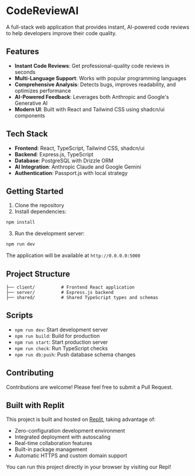 
# CodeReviewAI

A full-stack web application that provides instant, AI-powered code reviews to help developers improve their code quality.

## Features

- **Instant Code Reviews**: Get professional-quality code reviews in seconds
- **Multi-Language Support**: Works with popular programming languages
- **Comprehensive Analysis**: Detects bugs, improves readability, and optimizes performance
- **AI-Powered Feedback**: Leverages both Anthropic and Google's Generative AI
- **Modern UI**: Built with React and Tailwind CSS using shadcn/ui components

## Tech Stack

- **Frontend**: React, TypeScript, Tailwind CSS, shadcn/ui
- **Backend**: Express.js, TypeScript
- **Database**: PostgreSQL with Drizzle ORM
- **AI Integration**: Anthropic Claude and Google Gemini
- **Authentication**: Passport.js with local strategy

## Getting Started

1. Clone the repository
2. Install dependencies:
```bash
npm install
```

3. Run the development server:
```bash
npm run dev
```

The application will be available at `http://0.0.0.0:5000`

## Project Structure

```
├── client/          # Frontend React application
├── server/          # Express.js backend
├── shared/          # Shared TypeScript types and schemas
```

## Scripts

- `npm run dev`: Start development server
- `npm run build`: Build for production
- `npm run start`: Start production server
- `npm run check`: Run TypeScript checks
- `npm run db:push`: Push database schema changes

## Contributing

Contributions are welcome! Please feel free to submit a Pull Request.

## Built with Replit

This project is built and hosted on [Replit](https://replit.com), taking advantage of:
- Zero-configuration development environment
- Integrated deployment with autoscaling
- Real-time collaboration features
- Built-in package management
- Automatic HTTPS and custom domain support

You can run this project directly in your browser by visiting our Repl!
